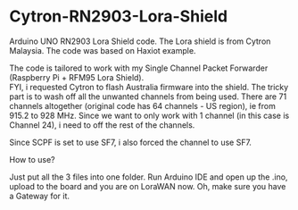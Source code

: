 # Cytron-RN2903-Lora-Shield
Arduino UNO RN2903 Lora Shield code.  The Lora shield is from Cytron Malaysia.  The code was based on Haxiot example.

The code is tailored to work with my Single Channel Packet Forwarder (Raspberry Pi + RFM95 Lora Shield).  
FYI, i requested Cytron to flash Australia firmware into the shield. The tricky part is to wash off all the unwanted channels from being used. There are 71 channels altogether (original code has 64 channels - US region), ie from 915.2 to 928 MHz. Since we want to only work with 1 channel (in this case is Channel 24), i need to off the rest of the channels.

Since SCPF is set to use SF7, i also forced the channel to use SF7.

How to use?

Just put all the 3 files into one folder.  Run Arduino IDE and open up the .ino, upload to the board and you are on LoraWAN now. Oh, make sure you have a Gateway for it.



